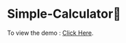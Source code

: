 # Simple-Calculator:1234:

To view the demo : [Click Here](https://snehap02.github.io/simple-calculator/).
